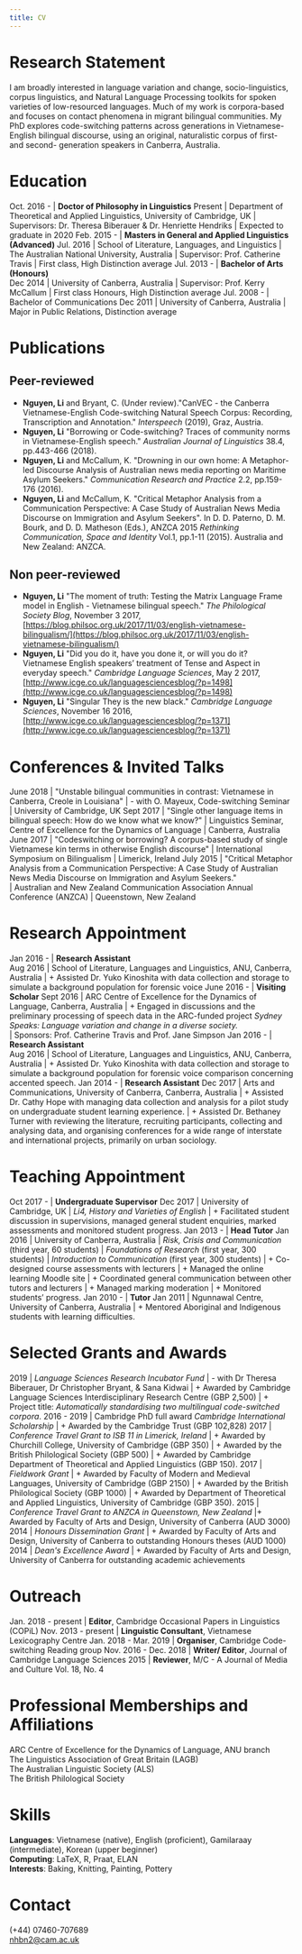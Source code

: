 ```yaml
---
title: CV
---
```


# Research Statement

I am broadly interested in language variation and change, socio-linguistics, corpus linguistics, and Natural Language Processing toolkits for spoken varieties of low-resourced languages. Much of my work is corpora-based and focuses on contact phenomena in migrant bilingual communities. My PhD explores code-switching patterns across generations in Vietnamese-English bilingual discourse, using an original,  naturalistic corpus of first- and second- generation speakers in Canberra, Australia. 

# Education

Oct. 2016 - | **Doctor of Philosophy in Linguistics**
Present     | Department of Theoretical and Applied Linguistics, University of Cambridge, UK
| Supervisors: Dr. Theresa Biberauer & Dr. Henriette Hendriks
| Expected to graduate in 2020
Feb. 2015 - | **Masters in General and Applied Linguistics (Advanced)**
Jul. 2016   | School of Literature, Languages, and Linguistics
| The Australian National University, Australia
| Supervisor: Prof. Catherine Travis
| First class, High Distinction average
Jul. 2013 - | **Bachelor of Arts (Honours)**  
Dec 2014    | University of Canberra, Australia
| Supervisor: Prof. Kerry McCallum
| First class Honours, High Distinction average
Jul. 2008 - | Bachelor of Communications
Dec 2011    | University of Canberra, Australia
| Major in Public Relations, Distinction average

# Publications

## Peer-reviewed

+ **Nguyen, Li** and Bryant, C. (Under review)."CanVEC - the Canberra Vietnamese-English Code-switching Natural Speech Corpus: Recording, Transcription and Annotation." *Interspeech* (2019), Graz, Austria. 
+ **Nguyen, Li** "Borrowing or Code-switching? Traces of community norms in Vietnamese-English speech." *Australian Journal of Linguistics* 38.4, pp.443-466 (2018). 
+ **Nguyen, Li** and McCallum, K. "Drowning in our own home: A Metaphor-led Discourse Analysis of Australian news media reporting on Maritime Asylum Seekers." *Communication Research and Practice* 2.2, pp.159-176 (2016). 
+ **Nguyen, Li** and McCallum, K. "Critical Metaphor Analysis from a Communication Perspective: A Case Study of Australian News Media Discourse on Immigration and Asylum Seekers". In D. D. Paterno, D. M. Bourk, and D. D. Matheson (Eds.), ANZCA 2015 *Rethinking Communication, Space and Identity* Vol.1, pp.1-11 (2015). Australia and New Zealand: ANZCA.

## Non peer-reviewed

+ **Nguyen, Li** "The moment of truth: Testing the Matrix Language Frame model in English - Vietnamese bilingual speech." *The Philological Society Blog*, November 3 2017, [https://blog.philsoc.org.uk/2017/11/03/english-vietnamese-bilingualism/](https://blog.philsoc.org.uk/2017/11/03/english-vietnamese-bilingualism/) 
+ **Nguyen, Li** "Did you do it, have you done it, or will you do it? Vietnamese English speakers’ treatment of Tense and Aspect in everyday speech." *Cambridge Language Sciences*, May 2 2017, [http://www.icge.co.uk/languagesciencesblog/?p=1498](http://www.icge.co.uk/languagesciencesblog/?p=1498)
+ **Nguyen, Li** "Singular They is the new black." *Cambridge Language Sciences*, November 16 2016, 
[http://www.icge.co.uk/languagesciencesblog/?p=1371](http://www.icge.co.uk/languagesciencesblog/?p=1371)

# Conferences & Invited Talks

June 2018 | "Unstable bilingual communities in contrast: Vietnamese in Canberra, Creole in Louisiana" 
| - with O. Mayeux, Code-switching Seminar
| University of Cambridge, UK
Sept 2017 | "Single other language items in bilingual speech: How do we know what we know?"
| Linguistics Seminar, Centre of Excellence for the Dynamics of Language 
| Canberra, Australia
June 2017 | "Codeswitching or borrowing? A corpus-based study of single Vietnamese kin terms in otherwise English discourse" 
| International Symposium on Bilingualism
| Limerick, Ireland
July 2015 | "Critical Metaphor Analysis from a Communication Perspective: A Case Study of Australian News Media Discourse on Immigration and Asylum Seekers."  
| Australian and New Zealand Communication Association Annual Conference (ANZCA)
| Queenstown, New Zealand

# Research Appointment

Jan 2016 - | **Research Assistant**    
Aug 2016   | School of Literature, Languages and Linguistics, ANU, Canberra, Australia
| + Assisted Dr. Yuko Kinoshita with data collection and storage to simulate a background population for forensic voice
June 2016 - | **Visiting Scholar**
Sept 2016   | ARC Centre of Excellence for the Dynamics of Language, Canberra, Australia
| + Engaged in discussions and the preliminary processing of speech data in the ARC-funded project *Sydney Speaks: Language variation and change in a diverse society.*  
| Sponsors: Prof. Catherine Travis and Prof. Jane Simpson
Jan 2016 - | **Research Assistant**    
Aug 2016   | School of Literature, Languages and Linguistics, ANU, Canberra, Australia
| + Assisted Dr. Yuko Kinoshita with data collection and storage to simulate a background population for forensic voice comparison concerning accented speech.
Jan 2014 - | **Research Assistant**
Dec 2017   | Arts and Communications, University of Canberra, Canberra, Australia
| + Assisted Dr. Cathy Hope with managing data collection and analysis for a pilot study on undergraduate student learning experience.
| + Assisted Dr. Bethaney Turner with reviewing the literature, recruiting participants, collecting and analysing data, and organising conferences for a wide range of interstate and international projects, primarily on urban sociology.

# Teaching Appointment

Oct 2017 - | **Undergraduate Supervisor**
Dec 2017   | University of Cambridge, UK 
| *Li4, History and Varieties of English*
| + Facilitated student discussion in supervisions, managed general student enquiries, marked assessments and monitored student progress. 
Jan 2013 - | **Head Tutor**
Jan 2016   | University of Canberra, Australia 
| *Risk, Crisis and Communication* (third year, 60 students) 
| *Foundations of Research* (first year, 300 students)
| *Introduction to Communication* (first year, 300 students)
| + Co-designed course assessments with lecturers
| + Managed the online learning Moodle site
| + Coordinated general communication between other tutors and lecturers
| + Managed marking moderation 
| + Monitored students’ progress. 
Jan 2010 - | **Tutor**
Jan 2011   | Ngunnawal Centre, University of Canberra, Australia
| + Mentored Aboriginal and Indigenous students with learning difficulties.

# Selected Grants and Awards

2019 | *Language Sciences Research Incubator Fund*
| - with Dr Theresa Biberauer, Dr Christopher Bryant, & Sana Kidwai 
| + Awarded by Cambridge Language Sciences Interdisciplinary Research Centre (GBP 2,500)
| + Project title: *Automatically standardising two multilingual code-switched corpora*.
2016 - 2019 | Cambridge PhD full award *Cambridge International Scholarship*
| + Awarded by the Cambridge Trust (GBP 102,828)
2017 | *Conference Travel Grant to ISB 11 in Limerick, Ireland*
| + Awarded by Churchill College, University of Cambridge (GBP 350)
| + Awarded by the British Philological Society (GBP 500)
| + Awarded by Cambridge Department of Theoretical and Applied Linguistics (GBP 150).
2017 | *Fieldwork Grant*
| + Awarded by Faculty of Modern and Medieval Languages, University of Cambridge (GBP 2150)
| + Awarded by the British Philological Society (GBP 1000)
| + Awarded by Department of Theoretical and Applied Linguistics, University of Cambridge (GBP 350).
2015 | *Conference Travel Grant to ANZCA in Queenstown, New Zealand*
|+ Awarded by Faculty of Arts and Design, University of Canberra (AUD 3000)
2014 | *Honours Dissemination Grant*
| + Awarded by Faculty of Arts and Design, University of Canberra to outstanding Honours theses (AUD 1000)
2014 | *Dean's Excellence Award*
| + Awarded by Faculty of Arts and Design, University of Canberra for outstanding academic achievements 

# Outreach

Jan. 2018 - present | **Editor**, Cambridge Occasional Papers in Linguistics (COPiL)
Nov. 2013 - present | **Linguistic Consultant**, Vietnamese Lexicography Centre
Jan. 2018 - Mar. 2019 | **Organiser**, Cambridge Code-switching Reading group
Nov. 2016 - Dec. 2018 | **Writer/ Editor**, Journal of Cambridge Language Sciences
2015 | **Reviewer**, M/C - A Journal of Media and Culture Vol. 18, No. 4

# Professional Memberships and Affiliations

ARC Centre of Excellence for the Dynamics of Language, ANU branch <br>
The Linguistics Association of Great Britain (LAGB) <br>
The Australian Linguistic Society (ALS) <br>
The British Philological Society <br>

# Skills

**Languages**: Vietnamese (native), English (proficient), Gamilaraay (intermediate), Korean (upper beginner) <br>
**Computing**: LaTeX, R, Praat, ELAN <br>
**Interests**: Baking, Knitting, Painting, Pottery <br>

# Contact

(+44) 07460-707689 <br>
nhbn2@cam.ac.uk
